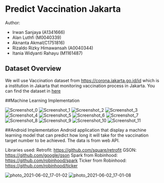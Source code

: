 # Predict Vaccination Jakarta

Author:
* Irwan Sanjaya (A1341666)
* Alan Luthfi (M0040339)
* Aknanta Akmal(C1751816)
* Rizaldo Rizky Himawansah (A0040344)
* Itania Widyanti Rahayu (M1161487)


## Dataset Overview

We will use Vaccination dataset from https://corona.jakarta.go.id/id which is a institution in Jakarta that monitoring vaccination process in Jakarta. You can find the dataset in [here](https://tiny.cc/Datacovidjakarta)

##Machine Learning Implementation

![Screenshot_0](https://user-images.githubusercontent.com/70088542/121327316-89fa4380-c93d-11eb-942b-6f3a50412705.png)
![Screenshot_1](https://user-images.githubusercontent.com/70088542/121327366-9383ab80-c93d-11eb-859d-2d7398808ebc.png)
![Screenshot_2](https://user-images.githubusercontent.com/70088542/121327369-941c4200-c93d-11eb-9c39-38a57a8ba997.png)
![Screenshot_3](https://user-images.githubusercontent.com/70088542/121327371-941c4200-c93d-11eb-9879-5a938c4b8887.png)
![Screenshot_4](https://user-images.githubusercontent.com/70088542/121327372-94b4d880-c93d-11eb-850b-0e73150d96b5.png)
![Screenshot_5](https://user-images.githubusercontent.com/70088542/121327376-954d6f00-c93d-11eb-8512-a1c98894ac54.png)
![Screenshot_6](https://user-images.githubusercontent.com/70088542/121327379-954d6f00-c93d-11eb-84f6-430ba57a1c45.png)
![Screenshot_7](https://user-images.githubusercontent.com/70088542/121327380-95e60580-c93d-11eb-8183-9c6a280f47c9.png)
![Screenshot_8](https://user-images.githubusercontent.com/70088542/121327381-95e60580-c93d-11eb-9d32-d3d411bd9fa3.png)
![Screenshot_9](https://user-images.githubusercontent.com/70088542/121327382-967e9c00-c93d-11eb-8217-a953294abd4e.png)
![Screenshot_10](https://user-images.githubusercontent.com/70088542/121327385-97173280-c93d-11eb-91b8-8e0f768ee36c.png)
![Screenshot_11](https://user-images.githubusercontent.com/70088542/121327386-97173280-c93d-11eb-9374-f2bddecc6398.png)


##Android Implementation
Android application that display a machine learning model that can predict how long it will take for the vaccination target number to be achieved.
The data is from web API.

Libraries used:
Retrofit: https://github.com/square/retrofit
GSON: https://github.com/google/gson
Spark from Robinhood: https://github.com/robinhood/spark
Ticker from Robinhood: https://github.com/robinhood/ticker

![photo_2021-06-02_17-01-02](https://user-images.githubusercontent.com/78996136/120471682-35037e00-c3cf-11eb-8b92-e3b4cbcecdc3.jpg)
![photo_2021-06-02_17-01-08](https://user-images.githubusercontent.com/78996136/120471705-3cc32280-c3cf-11eb-83f8-5442b745bc3d.jpg)
